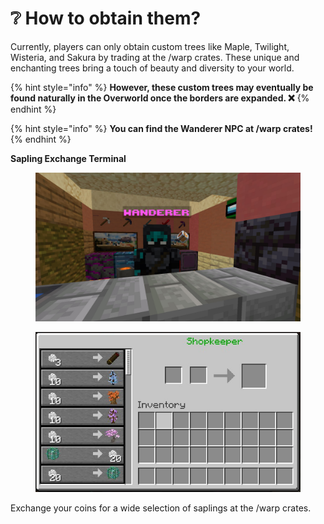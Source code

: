 # ❔ How to obtain them?

Currently, players can only obtain custom trees like Maple, Twilight, Wisteria, and Sakura by trading at the /warp crates. These unique and enchanting trees bring a touch of beauty and diversity to your world.



{% hint style="info" %}
**However, these custom trees may eventually be found naturally in the Overworld once the borders are expanded. ❌**
{% endhint %}

{% hint style="info" %}
**You can find the Wanderer NPC at /warp crates!**
{% endhint %}

&#x20;                                                                      **Sapling Exchange Terminal**

<div align="center" data-full-width="true">

<figure><img src="../../.gitbook/assets/image (1).png" alt="" width="563"><figcaption></figcaption></figure>

</div>

<div align="center" data-full-width="true">

<figure><img src="../../.gitbook/assets/image (2).png" alt=""><figcaption></figcaption></figure>

</div>

Exchange your coins for a wide selection of saplings at the /warp crates.
